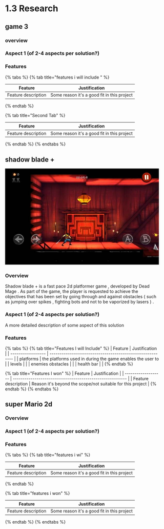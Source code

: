 # 1.3 Research

## game 3&#x20;

### overview&#x20;



### Aspect 1 (of 2-4 aspects per solution?)



### Features&#x20;

{% tabs %}
{% tab title="features i will include " %}


| Feature             | Justification                               |
| ------------------- | ------------------------------------------- |
| Feature description | Some reason it's a good fit in this project |
{% endtab %}

{% tab title="Second Tab" %}


| Feature             | Justification                               |
| ------------------- | ------------------------------------------- |
| Feature description | Some reason it's a good fit in this project |
{% endtab %}
{% endtabs %}



## shadow blade +&#x20;

![](<../../.gitbook/assets/image (4).png>)

### Overview

Shadow blade + is a fast pace 2d platformer game , developed by Dead Mage . As part of the game, the player is requested to achieve the objectives that has been set by going through and against obstacles ( such as jumping over spikes , fighting bots and not to be vaporized by lasers ) .&#x20;

### Aspect 1 (of 2-4 aspects per solution?)

A more detailed description of some aspect of this solution

### Features

{% tabs %}
{% tab title="Features I will Include" %}
| Feature            | Justification                                               |
| ------------------ | ----------------------------------------------------------- |
| platforms          |  the platforms used in during the game enables the user to  |
|  levels            |                                                             |
| enemies obstacles  |                                                             |
| health bar         |                                                             |
{% endtab %}

{% tab title="Features I won" %}
| Feature             | Justification                                              |
| ------------------- | ---------------------------------------------------------- |
| Feature description | Reason it's beyond the scope/not suitable for this project |
{% endtab %}
{% endtabs %}

## super Mario 2d&#x20;

### Overview

### Aspect 1 (of 2-4 aspects per solution?)



### Features&#x20;

{% tabs %}
{% tab title="features i wi" %}


| Feature             | Justification                               |
| ------------------- | ------------------------------------------- |
| Feature description | Some reason it's a good fit in this project |
{% endtab %}

{% tab title="features i won" %}


| Feature             | Justification                               |
| ------------------- | ------------------------------------------- |
| Feature description | Some reason it's a good fit in this project |
{% endtab %}
{% endtabs %}
